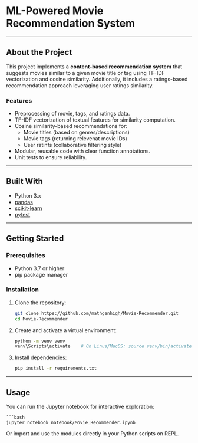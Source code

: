 # ML-Powered Movie Recommendation System
--- 

## About the Project

This project implements a **content-based recommendation system** that suggests movies similar to a given movie title or tag using TF-IDF vectorization and cosine similarity.
Additionally, it includes a ratings-based recommendation approach leveraging user ratings similarity.

### Features 

- Preprocessing of movie, tags, and ratings data.
- TF-IDF vectorization of textual features for similarity computation.
- Cosine similarity-based recommendations for:
    - Movie titles (based on genres/descriptions)
    - Movie tags (returning relevenat movie IDs)
    - User ratinfs (collaborative filtering style)
- Modular, reusable code with clear function annotations.
- Unit tests to ensure reliability.

--- 

## Built With

- Python 3.x
- [pandas](https://pandas.pydata.org/)
- [scikit-learn](https://scikit-learn.org/stable/)
- [pytest](https://docs.pytest.org/)

--- 

## Getting Started

### Prerequisites

- Python 3.7 or higher
- pip package manager

### Installation

1. Clone the repository:

   ```bash
   git clone https://github.com/mathgenhigh/Movie-Recommender.git
   cd Movie-Recommender
   ```

2. Create and activate a virtual environment:

   ```bash
   python -m venv venv
   venv\Scripts\activate    # On Linus/MacOS: source venv/bin/activate
   ```

3. Install dependencies:

   ```bash
   pip install -r requirements.txt
   ```

---

## Usage

You can run the Jupyter notebook for interactive exploration:

    ```bash
    jupyter notebook notebook/Movie_Recommender.ipynb
    
Or import and use the modules directly in your Python scripts on REPL.
    
